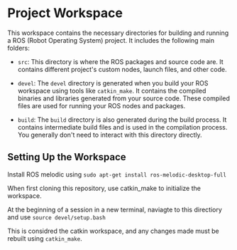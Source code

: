 # Project Workspace

This workspace contains the necessary directories for building and running a ROS (Robot Operating System) project. It includes the following main folders:

- `src`: This directory is where the ROS packages and source code are. It contains different project's custom nodes, launch files, and other code.

- `devel`: The `devel` directory is generated when you build your ROS workspace using tools like `catkin_make`. It contains the compiled binaries and libraries generated from your source code. These compiled files are used for running your ROS nodes and packages.

- `build`: The `build` directory is also generated during the build process. It contains intermediate build files and is used in the compilation process. You generally don't need to interact with this directory directly.

## Setting Up the Workspace

Install ROS melodic using `sudo apt-get install ros-melodic-desktop-full`

When first cloning this repository, use catkin_make to initialize the workspace.

At the beginning of a session in a new terminal, naviagte to this directiory and use `source devel/setup.bash`

This is considred the catkin workspace, and any changes made must be rebuilt using `catkin_make`.
